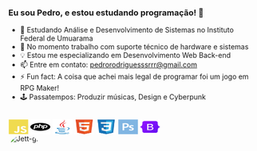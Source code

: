 ### Eu sou Pedro, e estou estudando programação! 👋
- 🌱 Estudando Análise e Desenvolvimento de Sistemas no Instituto Federal de Umuarama
- 🔭 No momento trabalho com suporte técnico de hardware e sistemas
-  💡  Estou me especializando em Desenvolvimento Web Back-end
- 📫 Entre em contato: pedrorodriguesssrrr@gmail.com
- ⚡ Fun fact: A coisa que achei mais legal de programar foi um jogo em RPG Maker!
- 🕹️ Passatempos: Produzir músicas, Design e Cyberpunk

<div style="display: inline_block"><br>
  <img align="center" alt="Javascript" height="30" width="40" src="https://raw.githubusercontent.com/devicons/devicon/master/icons/javascript/javascript-plain.svg">
  <img align="center" alt="PHP" height="30" width="40" src="https://github.com/devicons/devicon/blob/master/icons/php/php-plain.svg">
  <img align="center" alt="Java" height="30" width="40" src="https://github.com/devicons/devicon/blob/master/icons/java/java-original.svg">
  <img align="center" alt="HTML" height="30" width="40" src="https://raw.githubusercontent.com/devicons/devicon/master/icons/html5/html5-original.svg">
  <img align="center" alt="CSS" height="30" width="40" src="https://raw.githubusercontent.com/devicons/devicon/master/icons/css3/css3-original.svg">
  <img align="center" alt="Photoshop" height="30" width="40" src="https://github.com/devicons/devicon/blob/master/icons/photoshop/photoshop-plain.svg">
  <img align="center" alt="Bootstrap" height="30" width="40" src="https://github.com/devicons/devicon/blob/master/icons/bootstrap/bootstrap-original.svg">
  <div  style="display:flex">
<img align="right" alt="Jett-gif" height="150" style="border-radius:50px;" src="https://media0.giphy.com/media/v1.Y2lkPTc5MGI3NjExMjQ5NGIxNGZjZmJhY2U4NmE4NzJmMDQxNTU4NjFiNjMxZjc1YTdjZiZlcD12MV9pbnRlcm5hbF9naWZzX2dpZklkJmN0PXM/HuIiWZekURnZzBMAXK/giphy.gif?">
  </div>
</div>
